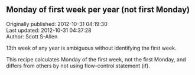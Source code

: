 ## Monday of first week per year (not first Monday)  
Originally published: 2012-10-31 04:19:30  
Last updated: 2012-10-31 04:37:28  
Author: Scott S-Allen  
  
13th week of any year is ambiguous without identifying the first week. 

This recipe calculates Monday of the first week, not the first Monday, and differs from others by not using flow-control statement (if).